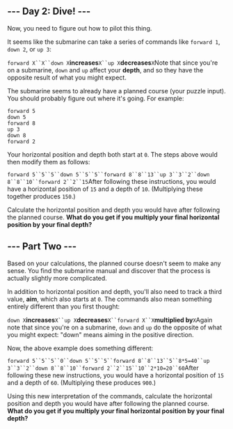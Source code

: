 ## --- Day 2: Dive! ---

Now, you need to figure out how to pilot this thing.

It seems like the submarine can take a series of commands like `forward 1`, `down 2`, or `up 3`:

`forward X``X``down X`__increases__`X``up X`__decreases__`X`Note that since you're on a submarine, `down` and `up` affect your __depth__, and so they have the opposite result of what you might expect.

The submarine seems to already have a planned course (your puzzle input). You should probably figure out where it's going. For example:

```
forward 5
down 5
forward 8
up 3
down 8
forward 2
```

Your horizontal position and depth both start at `0`. The steps above would then modify them as follows:

`forward 5``5``5``down 5``5``5``forward 8``8``13``up 3``3``2``down 8``8``10``forward 2``2``15`After following these instructions, you would have a horizontal position of `15` and a depth of `10`. (Multiplying these together produces `150`.)

Calculate the horizontal position and depth you would have after following the planned course. __What do you get if you multiply your final horizontal position by your final depth?__

## --- Part Two ---

Based on your calculations, the planned course doesn't seem to make any sense. You find the submarine manual and discover that the process is actually slightly more complicated.

In addition to horizontal position and depth, you'll also need to track a third value, __aim__, which also starts at `0`. The commands also mean something entirely different than you first thought:

`down X`__increases__`X``up X`__decreases__`X``forward X``X`__multiplied by__`X`Again note that since you're on a submarine, `down` and `up` do the opposite of what you might expect: "down" means aiming in the positive direction.

Now, the above example does something different:

`forward 5``5``5``0``down 5``5``5``forward 8``8``13``5``8*5=40``up 3``3``2``down 8``8``10``forward 2``2``15``10``2*10=20``60`After following these new instructions, you would have a horizontal position of `15` and a depth of `60`. (Multiplying these produces `900`.)

Using this new interpretation of the commands, calculate the horizontal position and depth you would have after following the planned course. __What do you get if you multiply your final horizontal position by your final depth?__

